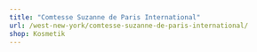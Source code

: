 ```yaml
---
title: "Comtesse Suzanne de Paris International"
url: /west-new-york/comtesse-suzanne-de-paris-international/
shop: Kosmetik
---
```


